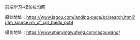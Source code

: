 前端学习-模仿拉勾网

原始地址：https://www.lagou.com/landing-page/pc/search.html?utm_source=m_cf_cpt_baidu_pcbt

模仿地址：https://www.shanyingwufeng.com/lagouwang/
